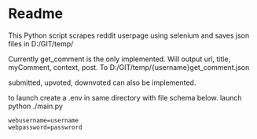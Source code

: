 # Readme

This Python script scrapes reddit userpage using selenium and saves json files in D:/GIT/temp/

Currently get_comment is the only implemented. Will output url, title, myComment, context, post. To D:/GIT/temp/{username}get_comment.json

submitted, upvoted, downvoted can also be implemented. 

to launch create a .env in same directory with file schema below.
launch python ./main.py

```.env
webusername=username
webpassword=passwrord
```